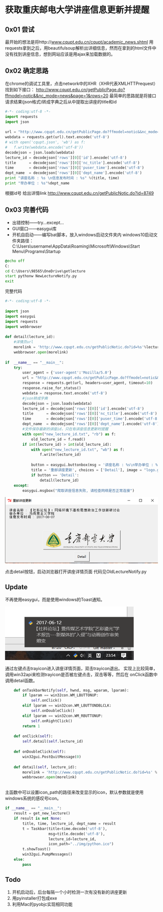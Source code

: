 # 获取重庆邮电大学讲座信息更新并提醒

## 0x01 尝试
最开始的想法是将http://www.cqupt.edu.cn/cqupt/academic_news.shtml
用requests拿到之后，用beautifulsoup解析出详细信息，然而在拿到的html文件中没有找到讲座信息，想到网站应该是用ajax来加载数据的。


## 0x02 确定思路
在chrome的调试工具里，点击network中的XHR（XHR代表XMLHTTPrequest）找到如下接口：
http://www.cqupt.edu.cn/getPublicPage.do?ffmodel=notic&&nc_mode=news&page=1&rows=20
最简单的思路就是将接口请求结果(json格式)转成字典之后从中提取出讲座的title和id
```python
#-*- coding:utf-8 -*-
import requests
import json

url = "http://www.cqupt.edu.cn/getPublicPage.do?ffmodel=notic&&nc_mode=news&page=1&rows=20"
webdata = requests.get(url).text.encode('utf-8')
# with open('cqupt.json', 'wb') as f:
# 	f.write(webdata.encode('utf-8'))
decodejson = json.loads(webdata)
lecture_id = decodejson['rows'][0]['id'].encode('utf-8')
title 	   = decodejson['rows'][0]['nc_title'].encode('utf-8')
time       = decodejson['rows'][0]['puser_time'].encode('utf-8')
dept_name  = decodejson['rows'][0]['dept_name'].encode('utf-8')
print "讲座名称 : %s \n信息发布时间 : %s" %(title, time)
print "举办单位 : %s"%dept_name

```
根据id号 给出详情link
http://www.cqupt.edu.cn/getPublicNotic.do?id=8749


## 0x03 完善代码

 - 出错控制——try...except...
 - GUI窗口——easygui库
 - 开机自启动——编写bat脚本，放入windows启动文件夹内
windows10启动文件夹路径：
C:\Users\username\AppData\Roaming\Microsoft\Windows\Start Menu\Programs\Startup

```bat
@echo off
C:
cd C:\Users\98565\OneDrive\getlecture
start pythonw NewLectureNotify.py
exit
```
完整代码
```python
#-*- coding:utf-8 -*-

import json
import easygui
import requests
import webbrowser

def detail(lecture_id):
	#详情页url
	morelink = 'http://www.cqupt.edu.cn/getPublicNotic.do?id=%s'%lecture_id
	webbrowser.open(morelink)

if  __name__ == "__main__":
	try:
		user_agent = {'user-agent':'Mozilla/5.0'}
		url = "http://www.cqupt.edu.cn/getPublicPage.do?ffmodel=notic&&nc_mode=news&page=1&rows=20"
		response = requests.get(url, headers=user_agent, timeout=10)
		response.raise_for_status()
		webdata = response.text.encode('utf-8')
		#json转成字典
		decodejson = json.loads(webdata)
		lecture_id = decodejson['rows'][0]['id'].encode('utf-8')
		title 	   = decodejson['rows'][0]['nc_title'].encode('utf-8')
		time       = decodejson['rows'][0]['puser_time'].encode('utf-8')
		dept_name  = decodejson['rows'][0]['dept_name'].encode('utf-8')
		#文件保存最新的讲座id，只在有讲座信息更新时提醒
		with open("new_lecture_id.txt", "rb") as f:
			old_lecture_id = f.read()
		if int(lecture_id) > int(old_lecture_id):
			with open("new_lecture_id.txt", "wb") as f:
				f.write(lecture_id)

			button = easygui.buttonbox(msg = '讲座名称 : %s\n举办单位 : %s\n信息发布时间 : %s'%(title, dept_name, time),
			title = '重邮讲座更新', choices = ['Detail'], image = "logo.gif")
			if button == 'Detail':
				detail(lecture_id)
	except:
		easygui.msgbox("爬取讲座信息失败, 请检查网络是否正常连接")

```

![旧](./img/shot.png)

点击detail按钮，启动浏览器打开讲座详情页面
代码见OldLectureNotify.py

## Update

不再使用easygui，而是使用windows的Toast通知。

![新](/img/new.png)

通过左键点击trayicon进入讲座详情页面，双击trayicon退出。
实现上比较简单，调用win32api来检测trayicon是否被左键点击，双击等等，然后在
onClick函数中调用detail函数。

```python
    def onTaskbarNotify(self, hwnd, msg, wparam, lparam):
        if lparam == win32con.WM_LBUTTONUP:
            self.onClick()
        elif lparam == win32con.WM_LBUTTONDBLCLK:
            self.onDoubleClick()
        elif lparam == win32con.WM_RBUTTONUP:
            self.onRightClick()
        return 1

    def onClick(self):
        self.detail(self.lecture_id)

    def onDoubleClick(self):
        win32gui.PostQuitMessage(0)

    def detail(self, lecture_id):
        morelink = 'http://www.cqupt.edu.cn/getPublicNotic.do?id=%s' % lecture_id
        webbrowser.open(morelink)
```

</br>
主函数中可以设置icon_path的路径来改变显示的icon，默认参数就是使用windows系统的感叹号icon。
</br>

```python
if __name__ == "__main__":
    result = get_new_lecture()
    if result is not None:
        title, time, lecture_id, dept_name = result
        t = Taskbar(title=time.decode('utf-8'),
                    msg=title.decode('utf-8'),
                    lecture_id=lecture_id,
                    icon_path="../img/python.ico")
        t.showToast()
        win32gui.PumpMessages()
    else:
        pass
```

## Todo
1. 开机启动后，后台每隔一个小时检测一次有没有新的讲座更新
2. 用pyinstaller打包成exe
3. 利用Mac的pyobjc实现相同功能
